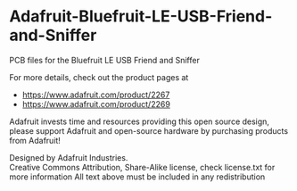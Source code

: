 # Adafruit-Bluefruit-LE-USB-Friend-and-Sniffer
PCB files for the Bluefruit LE USB Friend and Sniffer

For more details, check out the product pages at

  * https://www.adafruit.com/product/2267
  * https://www.adafruit.com/product/2269

Adafruit invests time and resources providing this open source design, 
please support Adafruit and open-source hardware by purchasing 
products from Adafruit!

Designed by Adafruit Industries.  
Creative Commons Attribution, Share-Alike license, check license.txt for more information
All text above must be included in any redistribution